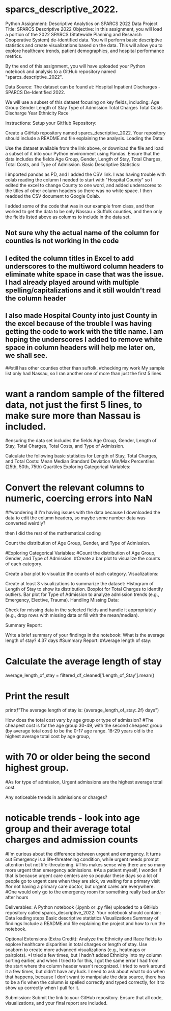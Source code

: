 # sparcs_descriptive_2022.

Python Assignment: Descriptive Analytics on SPARCS 2022 Data
Project Title: SPARCS Descriptive 2022
Objective:
In this assignment, you will load a portion of the 2022 SPARCS (Statewide Planning and Research Cooperative System) de-identified data. You will perform basic descriptive statistics and create visualizations based on the data. This will allow you to explore healthcare trends, patient demographics, and hospital performance metrics.

By the end of this assignment, you will have uploaded your Python notebook and analysis to a GitHub repository named "sparcs_descriptive_2022".

Data Source:
The dataset can be found at: Hospital Inpatient Discharges - SPARCS De-Identified 2022.

We will use a subset of this dataset focusing on key fields, including:
Age Group
Gender
Length of Stay
Type of Admission
Total Charges
Total Costs
Discharge Year
Ethnicity
Race


Instructions:
Setup your GitHub Repository:

Create a GitHub repository named sparcs_descriptive_2022.
Your repository should include a README.md file explaining the analysis.
Loading the Data:

Use the dataset available from the link above, or download the file and load a subset of it into your Python environment using Pandas.
Ensure that the data includes the fields Age Group, Gender, Length of Stay, Total Charges, Total Costs, and Type of Admission.
Basic Descriptive Statistics:

I imported pandas as PD, and I added the CSV link.
I was having trouble with colab reading the column I needed to start with "Hospital County" so I edited the excel to change County to one word, and added underscores to the titles of other column headers so there was no white space. I then readded the CSV document to Google Colab.

I added some of the code that was in our example from class, and then worked to get the data to be only Nassau + Suffolk counties, and then only the fields listed above as columns to include in the data set. 

## Not sure why the actual name of the column for counties is not working in the code
## I edited the column titles in Excel to add underscores to the multiword column headers to eliminate white space in case that was the issue. I had already played around with multiple spelling/capitalizations and it still wouldn't read the column header
## I also made Hospital County into just County in the excel because of the trouble I was having getting the code to work with the title name. I am hoping the underscores I added to remove white space in column headers will help me later on, we shall see.

##still has other counties other than suffolk. 
#checking my work
My sample list only had Nassau, so I ran another one of more than just the first 5 lines
# want a random sample of the filtered data, not just the first 5 lines, to make sure more than Nassau is included.
#ensuring the data set includes the fields Age Group, Gender, Length of Stay, Total Charges, Total Costs, and Type of Admission.

Calculate the following basic statistics for Length of Stay, Total Charges, and Total Costs:
Mean
Median
Standard Deviation
Min/Max
Percentiles (25th, 50th, 75th)
Quartiles
Exploring Categorical Variables:

# Convert the relevant columns to numeric, coercing errors into NaN

##wondering if I'm having issues with the data because I downloaded the data to edit the column headers, so maybe some number data was converted weirdly?

then I did the rest of the mathematical coding

Count the distribution of Age Group, Gender, and Type of Admission.

#Exploring Categorical Variables:
#Count the distribution of Age Group, Gender, and Type of Admission.
#Create a bar plot to visualize the counts of each category.

Create a bar plot to visualize the counts of each category.
Visualizations:

Create at least 3 visualizations to summarize the dataset:
Histogram of Length of Stay to show its distribution.
Boxplot for Total Charges to identify outliers.
Bar plot for Type of Admission to analyze admission trends (e.g., Emergency, Elective, Trauma).
Handling Missing Data:

Check for missing data in the selected fields and handle it appropriately (e.g., drop rows with missing data or fill with the mean/median).



Summary Report:

Write a brief summary of your findings in the notebook:
What is the average length of stay? 4.37 days
#Summary Report:
#Average length of stay: 
# Calculate the average length of stay
average_length_of_stay = filtered_df_cleaned['Length_of_Stay'].mean()

# Print the result
print(f"The average length of stay is: {average_length_of_stay:.2f} days")

How does the total cost vary by age group or type of admission?
#The cheapest cost is for the age group 30-49, with the second cheapest group (by average total cost) to be the 0-17 age range. 18-29 years old is the highest average total cost by age group,
# with 70 or older being the second highest group. 
#As for type of admission, Urgent admissions are the highest average total cost. 

Any noticeable trends in admissions or charges?
# noticable trends - look into age group and their average total charges and admission counts
#I'm curious about the difference between urgent and emergency. It turns out Emergency is a life-threatening condition, while urgent needs prompt attention but not life-threatening. 
#This makes sense why there are so many more urgent than emergency admissions.
#As a patient myself, I wonder if that is because urgent care centers are so popular these days so a lot of people go to urgent care when they are sick, vs waiting for a primary visit
#or not having a primary care doctor, but urgent cares are everywhere. 
#One would only go to the emergency room for something really bad and/or after hours

Deliverables:
A Python notebook (.ipynb or .py file) uploaded to a GitHub repository called sparcs_descriptive_2022.
Your notebook should contain:
Data loading steps
Basic descriptive statistics
Visualizations
Summary of findings
Include a README.md file explaining the project and how to run the notebook.

Optional Extensions (Extra Credit):
Analyze the Ethnicity and Race fields to explore healthcare disparities in total charges or length of stay.
Use seaborn to create more advanced visualizations (e.g., heatmaps or pairplots).
*I tried a few times, but I hadn't added Ethnicity into my column sorting earlier, and when I tried to for this, I got the same error I had from the start where the column header wasn't recognized. I tried to work around it a few times, but didn't have any luck. I need to ask about what to do when that happens, because I don't want to manipulate the data source, there has to be a fix when the column is spelled correctly and typed correctly, for it to show up correctly when I pull for it. 

Submission:
Submit the link to your GitHub repository.
Ensure that all code, visualizations, and your final report are included.
